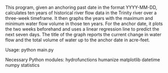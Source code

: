This program, given an anchoring past date in the format YYYY-MM-DD, calculates ten years of historical river flow data in the Trinity river over a three-week timeframe.
It then graphs the years with the maximum and minimum water flow volume in those ten years. For the anchor date, it plots the two weeks beforehand and uses a linear regression line to predict the next seven days.
The title of the graph reports the current change in water flow and the total volume of water up to the anchor date in acre-feet.

Usage:
python main.py <YYYY-MM-DD>

Necessary Python modules:
hydrofunctions
humanize
matplotlib
datetime
numpy
statistics
